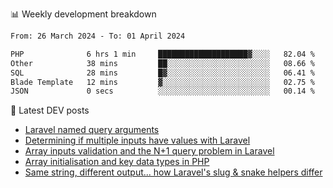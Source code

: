 📊 Weekly development breakdown
<!--START_SECTION:waka-->

```txt
From: 26 March 2024 - To: 01 April 2024

PHP              6 hrs 1 min     ████████████████████▓░░░░   82.04 %
Other            38 mins         ██░░░░░░░░░░░░░░░░░░░░░░░   08.66 %
SQL              28 mins         █▓░░░░░░░░░░░░░░░░░░░░░░░   06.41 %
Blade Template   12 mins         ▓░░░░░░░░░░░░░░░░░░░░░░░░   02.75 %
JSON             0 secs          ░░░░░░░░░░░░░░░░░░░░░░░░░   00.14 %
```

<!--END_SECTION:waka-->

📕 Latest DEV posts
<!-- BLOG-POST-LIST:START -->
- [Laravel named query arguments](https://dev.to/michaelvickersuk/laravel-named-query-arguments-28kd)
- [Determining if multiple inputs have values with Laravel](https://dev.to/michaelvickersuk/determining-if-multiple-inputs-have-values-with-laravel-km6)
- [Array inputs validation and the N+1 query problem in Laravel](https://dev.to/michaelvickersuk/array-inputs-validation-and-the-n1-query-problem-in-laravel-2agb)
- [Array initialisation and key data types in PHP](https://dev.to/michaelvickersuk/array-initialisation-and-key-data-types-in-php-1e5b)
- [Same string, different output... how Laravel&#39;s slug &amp; snake helpers differ](https://dev.to/michaelvickersuk/same-string-different-output-how-laravels-slug-snake-helpers-differ-1ccj)
<!-- BLOG-POST-LIST:END -->
